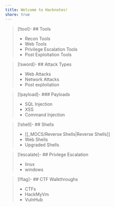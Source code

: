 ```yaml
---
title: Welcome to Hacknotes!
share: true
---
```



>[!tool]- ## Tools
> - Recon Tools
> - Web Tools
> - Privilege Escalation Tools
> - Post Exploitation Tools

>[!sword]- ## Attack Types
>- Web Attacks
>- Network Attacks
>- Post exploitation

>[!payload]- ### Payloads
>- SQL Injection
>- XSS
>- Command Injection

>[!shell]- ## Shells
> - [[_MOCS/Reverse Shells|Reverse Shells]]
> - Web Shells
> - Upgraded Shells

>[!escalate]- ## Privlege Escalation
>- linux
>- windows

>[!flag]- ## CTF Walkthroughs
>- CTFs
>- HackMyVm
>- VulnHub
